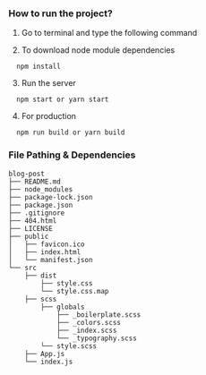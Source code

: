 ### How to run the project?

1. Go to terminal and type the following command

2. To download node module dependencies
```
  npm install
```

3. Run the server
```
  npm start or yarn start
```

4. For production
```
  npm run build or yarn build
```


### File Pathing & Dependencies

```
blog-post
├── README.md
├── node_modules
├── package-lock.json
├── package.json
├── .gitignore
├── 404.html
├── LICENSE
├── public
│   ├── favicon.ico
│   ├── index.html
│   └── manifest.json
└── src
    ├── dist
        ├── style.css
        └── style.css.map
    ├── scss
        ├── globals
            ├── _boilerplate.scss
            ├── _colors.scss
            ├── _index.scss
            └── _typography.scss
        └── style.scss
    ├── App.js
    └── index.js
```
